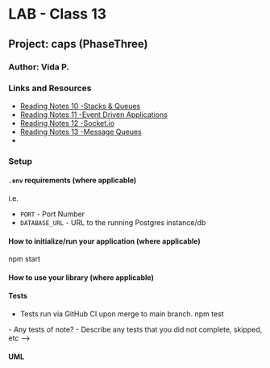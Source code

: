 # LAB - Class 13

## Project: caps (PhaseThree)

### Author: Vida P.

### Links and Resources

<!-- [ci/cd](http://xyz.com) (GitHub Actions)
- [back-end server url](http://xyz.com) (when applicable)
- [front-end application](http://xyz.com) (when applicable) -->

- [Reading Notes 10 -Stacks & Queues](https://vida-1.github.io/reading-notes/read10_401.html)
- [Reading Notes 11 -Event Driven Applications](https://vida-1.github.io/reading-notes/read11_401.html)
- [Reading Notes 12 -Socket.io](https://vida-1.github.io/reading-notes/read12_401.html)
- [Reading Notes 13 -Message Queues](https://vida-1.github.io/reading-notes/read13_401.html)
- 
### Setup

#### `.env` requirements (where applicable)

i.e.

- `PORT` - Port Number
- `DATABASE_URL` - URL to the running Postgres instance/db

#### How to initialize/run your application (where applicable)

npm start

#### How to use your library (where applicable)

#### Tests
- Tests run via GitHub CI upon merge to main branch.
npm test
<!-->
- Any tests of note?
- Describe any tests that you did not complete, skipped, etc
-->
#### UML